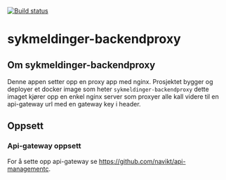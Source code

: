[![Build status](https://github.com/navikt/sykmeldinger-backendproxy/workflows/Deploy%20to%20dev%20and%20prod/badge.svg)](https://github.com/navikt/sykmeldinger-backendproxy/workflows/Deploy%20to%20dev%20and%20prod/badge.svg)

# sykmeldinger-backendproxy

## Om sykmeldinger-backendproxy
Denne appen setter opp en proxy app med nginx. Prosjektet bygger og deployer et docker image som heter `sykmeldinger-backendproxy` dette
imaget kjører opp en enkel nginx server som proxyer alle kall videre til en api-gateway url med en gateway key i header.

## Oppsett
### Api-gateway oppsett
For å sette opp api-gateway se https://github.com/navikt/api-managementc.
